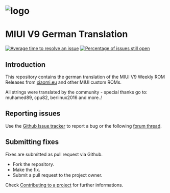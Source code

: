 # ![logo](http://i.imgur.com/pMrGibE.jpg)
# MIUI V9 German Translation

[![Average time to resolve an issue](http://isitmaintained.com/badge/resolution/berlinux2016/MIUI9-ger.svg)](http://isitmaintained.com/project/berlinux2016/MIUI9-ger "Average time to resolve an issue") [![Percentage of issues still open](http://isitmaintained.com/badge/open/berlinux2016/MIUI9-ger.svg)](http://isitmaintained.com/project/berlinux2016/MIUI9-ger "Percentage of issues still open")

## Introduction

This repository contains the german translation of the MIUI V9 Weekly ROM Releases from [xiaomi.eu](http://xiaomi.eu/community/forums/103/) and other MIUI custom ROMs.

All strings were translated by the community - special thanks go to:
muhamed89, cpu82, berlinux2016 and more..!

## Reporting issues

Use the [Github Issue tracker](https://github.com/berlinux2016/MIUI9-ger/issues) to report a bug or the following [forum thread](http://xiaomi.eu/community/threads/28411).


## Submitting fixes

Fixes are submitted as pull request via Github.

- Fork the repository.
- Make the fix.
- Submit a pull request to the project owner.

Check [Contributing to a project](https://guides.github.com/activities/forking) for further informations.
